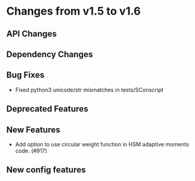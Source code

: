 Changes from v1.5 to v1.6
=========================

API Changes
-----------



Dependency Changes
------------------


Bug Fixes
---------
- Fixed python3 unicode/str mismatches in tests/SConscript


Deprecated Features
-------------------



New Features
------------
- Add option to use circular weight function in HSM adaptive moments code. (#917)



New config features
-------------------
